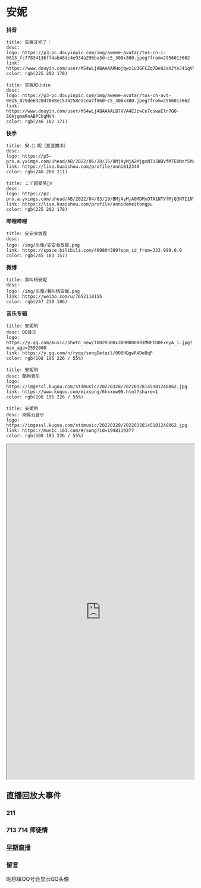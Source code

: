 # 安妮

**抖音**
```card
title: 安妮牙坏了！
desc: 
logo: https://p3-pc.douyinpic.com/img/aweme-avatar/tos-cn-i-0813_fc77834136ff4ab48dc4e934a296ba3d~c5_300x300.jpeg?from=2956013662
link: https://www.douyin.com/user/MS4wLjABAAAARHojqwz1u3GFCZq7De82aXJYeJ41qVhLDHW676qji7s
color: rgb(225 202 178)
```
```card
title: 安妮和小die
desc: 
logo: https://p3-pc.douyinpic.com/img/aweme-avatar/tos-cn-avt-0015_829de6328d7088e1534258eacea7f860~c5_300x300.jpeg?from=2956013662
link: https://www.douyin.com/user/MS4wLjABAAAALB7VVA4EJzwCe7cswaEln7QO-S0AjgmmRnABPChgMV4
color: rgb(246 182 171)
```
**快手**
```card
title: 安.💛.妮（爱变魔术）
desc: 
logo: https://p5-pro.a.yximgs.com/uhead/AB/2022/06/28/15/BMjAyMjA2MjgxNTU5NDVfMTE0MzY5MzU1NF8yX2hkODk5Xzg5_s.jpg
link: https://live.kuaishou.com/profile/anni012340
color: rgb(246 208 211)
```
```card
title: 二丫超爱笑🤷♀️
desc: 
logo: https://p2-pro.a.yximgs.com/uhead/AB/2022/04/03/19/BMjAyMjA0MDMxOTA1NTVfMjQ3NTI1NTZfMV9oZDEyOV84MQ==_s.jpg
link: https://live.kuaishou.com/profile/annidemeitongpu
color: rgb(225 202 178)
```
**哔哩哔哩**
```card
title: 安安会放屁
desc: 
logo: /img/头像/安安会放屁.png
link: https://space.bilibili.com/400804389?spm_id_from=333.999.0.0
color: rgb(245 183 157)
```
**微博**
```card
title: 我叫杨安妮
desc: 
logo: /img/头像/我叫杨安妮.png
link: https://weibo.com/u/7652118155
color: rgb(247 210 186)
```
**音乐专辑**
```card
title: 安妮哟
desc: QQ音乐
logo: https://y.qq.com/music/photo_new/T002R300x300M000001MBPIO0Ex6yA_1.jpg?max_age=2592000
link: https://y.qq.com/n/ryqq/songDetail/000HQgwR4DeBqP
color: rgb(108 195 226 / 55%)
```
```card
title: 安妮哟
desc: 酷狗音乐
logo: https://imgessl.kugou.com/stdmusic/20220328/20220328145101248062.jpg
link: https://www.kugou.com/mixsong/6hxxow98.html?share=1
color: rgb(108 195 226 / 55%)
```
```card
title: 安妮哟
desc: 网易云音乐
logo: https://imgessl.kugou.com/stdmusic/20220328/20220328145101248062.jpg
link: https://music.163.com/#/song?id=1948119377
color: rgb(108 195 226 / 55%)
```
<div style="width: 100%;height: 900px;">
  <iframe style="transform: scale(1,1)" width="100%" height="100%" src="https://lingdu.love/yinyue/?name=安妮哟-杨安妮.mp3&moShi_id=random-btn"></iframe>
</div>

## 直播回放大事件

### 211

<BiliBili aid="683038305" cid="570830952" ratio="9:18" page="1" time="1"/>

### 713 714 师徒情

<BiliBili aid="513423484" cid="772928040" ratio="9:18" page="1" time="153"/>

### [早期直播](./早期直播.md)


### 留言

昵称填QQ号会显示QQ头像

<Valine></Valine>

























